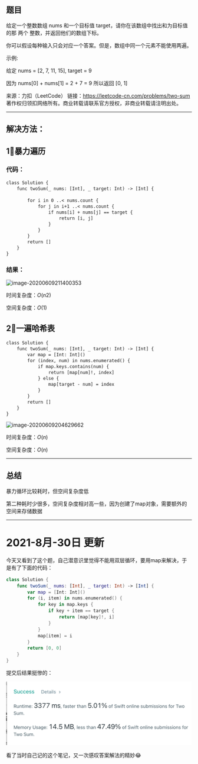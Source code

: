 ## 题目

给定一个整数数组 nums 和一个目标值 target，请你在该数组中找出和为目标值的那 两个 整数，并返回他们的数组下标。

你可以假设每种输入只会对应一个答案。但是，数组中同一个元素不能使用两遍。

 

示例:

给定 nums = [2, 7, 11, 15], target = 9

因为 nums[0] + nums[1] = 2 + 7 = 9
所以返回 [0, 1]

来源：力扣（LeetCode）
链接：https://leetcode-cn.com/problems/two-sum
著作权归领扣网络所有。商业转载请联系官方授权，非商业转载请注明出处。



---

## 解决方法：

## 1⃣️暴力遍历

### **代码：**

```
class Solution {
    func twoSum(_ nums: [Int], _ target: Int) -> [Int] {
        
        for i in 0 ..< nums.count {
            for j in i+1 ..< nums.count {
                if nums[i] + nums[j] == target {
                    return [i, j]
                }
            }
        }
        return []
    }
}
```

### **结果：**

![image-20200609211400353](https://tva1.sinaimg.cn/large/007S8ZIlly1gfmcjjgjz3j318q0e6dhl.jpg)

时间复杂度：*O*(*n*2)

空间复杂度：*O*(1)

## 2⃣️一遍哈希表

```
class Solution {
    func twoSum(_ nums: [Int], _ target: Int) -> [Int] {
        var map = [Int: Int]()
        for (index, num) in nums.enumerated() {
            if map.keys.contains(num) {
                return [map[num]!, index]
            } else {
                map[target - num] = index
            }
        }
        return []
    }
}
```



![image-20200609204629662](https://tva1.sinaimg.cn/large/007S8ZIlly1gfmbqxcz52j30v70u0tef.jpg)

时间复杂度：*O*(*n*)

空间复杂度：*O*(*n*)

---

## 总结

暴力循环比较耗时，但空间复杂度低

第二种耗时少很多，空间复杂度相对高一些，因为创建了map对象，需要额外的空间来存储数据

---

# 2021-8月-30日 更新

今天又看到了这个题，自己潜意识里觉得不能用双层循环，要用map来解决，于是有了下面的代码：

```swift
class Solution {
    func twoSum(_ nums: [Int], _ target: Int) -> [Int] {
        var map = [Int: Int]()
        for (i, item) in nums.enumerated() {
            for key in map.keys {
                if key + item == target {
                    return [map[key]!, i]
                }
            }
            map[item] = i
        }
        return [0, 0]
    }
}
```

提交后结果挺惨的：

<img src="两数之和.assets/image-20210830162417359.png" alt="image-20210830162417359" style="zoom:50%;" />

看了当时自己记的这个笔记，又一次感叹答案解法的精妙😂



